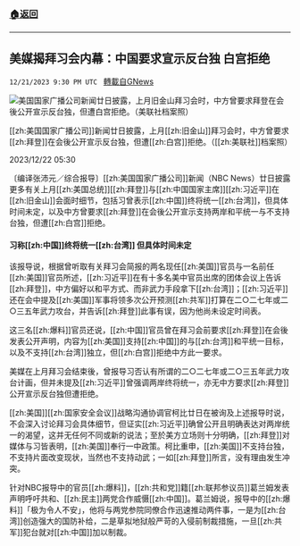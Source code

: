 ###  [:house:返回](README.md)
---


## 美媒揭拜习会内幕：中国要求宣示反台独 白宫拒绝
`12/21/2023 9:30 PM UTC ` [轉載自GNews](https://gnews.org/articles/2138116)

![美国国家广播公司新闻廿日披露，上月旧金山拜习会时，中方曾要求拜登在会後公开宣示反台独，但遭白宫拒绝。（美联社档案照）](https://img.ltn.com.tw/Upload/news/600/2023/12/22/90.jpg "美国国家广播公司新闻廿日披露，上月旧金山拜习会时，中方曾要求拜登在会後公开宣示反台独，但遭白宫拒绝。（美联社档案照）")

[[zh:美国国家广播公司]]新闻廿日披露，上月[[zh:旧金山]]拜习会时，中方曾要求[[zh:拜登]]在会後公开宣示反台独，但遭[[zh:白宫]]拒绝。（[[zh:美联社]]档案照）

2023/12/22 05:30

〔编译张沛元／综合报导〕[[zh:美国国家广播公司]]新闻（NBC News）廿日披露更多有关上月[[zh:美国总统]][[zh:拜登]]与[[zh:中国国家主席]][[zh:习近平]]在[[zh:旧金山]]会面时细节，包括习曾表示[[zh:中国]]终将统一[[zh:台湾]]，但具体时间未定，以及中方曾要求[[zh:拜登]]在会後公开宣示支持两岸和平统一与不支持台独，但遭[[zh:白宫]]拒绝。

#### 习称[[zh:中国]]终将统一[[zh:台湾]] 但具体时间未定

该报导说，根据曾听取有关拜习会简报的两名现任[[zh:美国]]官员与一名前任[[zh:美国]]官员所述，[[zh:习近平]]在有十多名美中官员出席的团体会议上告诉[[zh:拜登]]，中方偏好以和平方式、而非武力手段拿下[[zh:台湾]]；[[zh:习近平]]还在会中提及[[zh:美国]]军事将领多次公开预测[[zh:共军]]打算在二○二七年或二○三五年武力攻台，并告诉[[zh:拜登]]此事有误，因为他尚未设定时间表。

这三名[[zh:爆料]]官员还说，[[zh:中国]]官员曾在拜习会前要求[[zh:拜登]]在会後发表公开声明，内容为[[zh:美国]]支持[[zh:中国]]的与[[zh:台湾]]和平统一目标，以及不支持[[zh:台湾]]独立，但[[zh:白宫]]拒绝中方此一要求。

美媒在上月拜习会结束後，曾报导习否认有所谓的二○二七年或二○三五年武力攻台计画，但并未提及[[zh:习近平]]曾强调两岸终将统一，亦无中方要求[[zh:拜登]]公开宣示反台独但遭拒绝。

[[zh:美国]][[zh:国家安全会议]]战略沟通协调官柯比廿日在被询及上述报导时说，不会深入讨论拜习会具体细节，但证实[[zh:习近平]]确曾公开且明确表达对两岸统一的渴望，这并无任何不同或新的说法；至於美方立场则十分明确，[[zh:拜登]]对媒体与习皆表明，[[zh:美国]]奉行一中政策。柯比重申，[[zh:美国]]不支持台独，不支持片面改变现状，当然也不支持动武；一如[[zh:拜登]]所言，没有理由发生冲突。

针对NBC报导中的官员[[zh:爆料]]，[[zh:共和党]]籍[[zh:联邦参议员]]葛兰姆发表声明呼吁共和、[[zh:民主]]两党合作威慑[[zh:中国]]。葛兰姆说，报导中的[[zh:爆料]]「极为令人不安」，他将与两党参院同僚合作迅速推动两件事，一是为[[zh:台湾]]创造强大的国防补给，二是草拟地狱般严苛的入侵前制裁措施，一旦[[zh:共军]]犯台就对[[zh:中国]]加以制裁。

